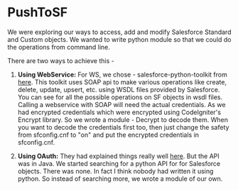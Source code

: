 
PushToSF
========

We were exploring our ways to access, add and modify Salesforce Standard and Custom objects. We wanted to write python module so that we could do the operations from command line.

There are two ways to achieve this -  

 1. **Using WebService:**
                For WS, we chose - salesforce-python-toolkit from [here][1].
                This toolkit uses SOAP api to make various operations like create, delete, update, upsert, etc. using WSDL files provided by Salesforce. You can see for all the possible operations on SF objects in wsdl files. Calling a webservice with SOAP will need the actual credentials. As we had encrypted credentials which were encrypted using CodeIgniter's Encrypt library. So we wrote a module - Decrypt to decode them. When you want to decode the credentials first too, then just change the safety from sfconfig.cnf to "on" and put the encrypted credentials in sfconfig.cnf.

 2. **Using OAuth:**
                 They had explained things really well [here][2]. But the API was in Java. We started searching for a python API for for Salesforce objects. There was none. In fact I think nobody had written it using python. So instead of searching more, we wrote a module of our own.

  [1]: http://code.google.com/p/salesforce-python-toolkit/ 
  [2]: http://www.salesforce.com/us/developer/docs/api_rest/api_rest.pdf 
